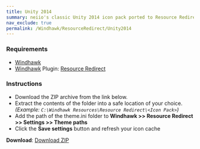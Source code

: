 ```yaml
---
title: Unity 2014
summary: neiio's classic Unity 2014 icon pack ported to Resource Redirect.
nav_exclude: true
permalink: /Windhawk/ResourceRedirect/Unity2014
---
```


### Requirements

- [Windhawk](https://windhawk.net/)
- [Windhawk](https://windhawk.net/) Plugin: [Resource Redirect](https://windhawk.net/mods/icon-resource-redirect)

### Instructions

 - Download the ZIP archive from the link below.
 - Extract the contents of the folder into a safe location of your choice. *(Example: `C:\Windhawk Resources\Resource Redirect\<Icon Pack>`)*
 - Add the path of the theme.ini folder to **Windhawk >> Resource Redirect >> Settings >> Theme paths**
 - Click the **Save settings** button and refresh your icon cache

**Download**: [Download ZIP](https://gitlab.com/the-back-room/windhawk/resource-redirect/unity-series/unity-2014/-/archive/main/unity-2014-main.zip)